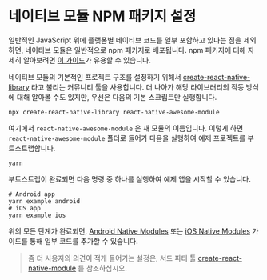 # 네이티브 모듈 NPM 패키지 설정

일반적인 JavaScript 위에 플랫폼별 네이티브 코드를 일부 포함하고 있다는 점을 제외하면, 네이티브 모듈은 일반적으로 npm 패키지로 배포됩니다. npm 패키지에 대해 자세히 알아보려면 [이 가이드](https://docs.npmjs.com/packages-and-modules/contributing-packages-to-the-registry)가 유용할 수 있습니다.

네이티브 모듈의 기본적인 프로젝트 구조를 설정하기 위해서  [create-react-native-library](https://github.com/callstack/react-native-builder-bob) 라고 불리는 커뮤니티 툴을 사용합니다. 더 나아가 해당 라이브러리의 작동 방식에 대해 알아볼 수도 있지만, 우선은 다음의 기본 스크립트만 실행합니다. 

```shell
npx create-react-native-library react-native-awesome-module
```

여기에서 `react-native-awesome-module` 은 새 모듈의 이름입니다. 이렇게 하면 `react-native-awesome-module` 폴더로 들어가 다음을 실행하여 예제 프로젝트를 부트스트랩합니다. 

```shell
yarn
```

부트스트랩이 완료되면 다음 명령 중 하나를 실행하여 예제 앱을 시작할 수 있습니다. 

```shell
# Android app
yarn example android
# iOS app
yarn example ios
```

위의 모든 단계가 완료되면, [Android Native Modules](https://reactnative.dev/docs/native-modules-android) 또는 [iOS Native Modules](https:///reactnative.dev/docs/native-modules-ios) 가이드를 통해 일부 코드를 추가할 수 있습니다. 

> 좀 더 사용자의 의견이 적게 들어가는 설정은, 서드 파티 툴 [create-react-native-module](https://github.com/brodybits/create-react-native-module) 를 참조하십시오. 